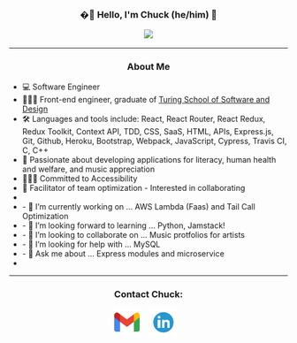 
<h3 align="center">�🥁 Hello, I'm Chuck (he/him) 🥁</h3>
<p align="center">
  <img src="https://github-readme-stats.vercel.app/api?username=percworld&show_icons=true&theme=dracula"/>
</p>

---
<h3 align="center">About Me</h3>
<p align="center">
  <ul>
    <li>
      💻  Software Engineer
    </li>
    <li>
        👩🏽‍💻  Front-end engineer, graduate of <a href="https://turing.edu/"> Turing School of Software and Design</a>
    </li>
    <li>
      🛠  Languages and tools include: React, React Router, React Redux, Redux Toolkit, Context API, TDD, CSS, SaaS, HTML, APIs,
      Express.js, Git, Github, Heroku, Bootstrap, Webpack, JavaScript, Cypress, Travis CI, C, C++
    </li>
    <li>
      🌱  Passionate about developing applications for literacy, human health and welfare, and music appreciation
    </li>
    <li>
      🏄🏼‍♂️  Committed to Accessibility 
    </li>
    <li>
      🔋  Facilitator of team optimization - Interested in collaborating
     </li>
    <li> </li>
    <li>
      - 🔭 I’m currently working on ... AWS Lambda (Faas) and Tail Call Optimization
    </li>
    <li>
      - 🌱 I’m looking forward to learning ... Python, Jamstack!
    </li>
    <li>
      - 👯 I’m looking to collaborate on ... Music protfolios for artists
    </li>
    <li>
      - 🤔 I’m looking for help with ... MySQL
    </li>
    <li>
      - 💬 Ask me about ... Express modules and microservice
    <li>
  </ul>
</p>

---

<h3 align="center">Contact Chuck:</h3>

<p align="center">
  <a href="mailto:chuck.morris.303@gmail.com" target="_blank"><img alt='turing logo' title='turing.edu' height="50" src="/gmail.png"></a> &nbsp;&nbsp;
  <a href="https://www.linkedin.com/in/chuck-morris-56819918/" target="_blank"><img alt='turing logo' title='turing.edu' height="50" src="/linkedin.png"></a> &nbsp;&nbsp;
</p><br>


<!--
**percworld/percworld** is a ✨ _special_ ✨ repository because its `README.md` (this file) appears on your GitHub profile.

Here are some ideas to get you started:

- 🔭 I’m currently working on ...
- 🌱 I’m currently learning ...
- 👯 I’m looking to collaborate on ...
- 🤔 I’m looking for help with ...
- 💬 Ask me about ...
- 📫 How to reach me: ...
- 😄 Pronouns: ...
- ⚡ Fun fact: ...
-->
